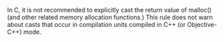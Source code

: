 In C, it is not recommended to explicitly cast the return value of malloc() (and other related memory allocation functions.) This rule does not warn about casts that occur in compilation units compiled in C++ (or Objective-C++) mode.

